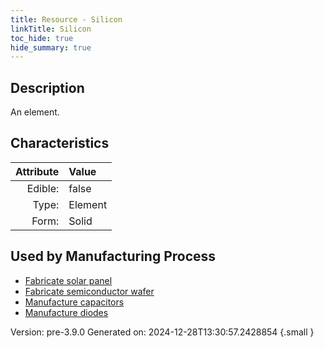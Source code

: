 ```yaml
---
title: Resource - Silicon
linkTitle: Silicon
toc_hide: true
hide_summary: true
---
```


## Description
An element.

## Characteristics

| Attribute      | Value |
|--------:|:------|
|Edible:|false|
|Type:|Element|
|Form:|Solid|
 

## Used by Manufacturing Process

- [Fabricate solar panel](/docs/definitions/process/fabricate-solar-panel)
- [Fabricate semiconductor wafer](/docs/definitions/process/fabricate-semiconductor-wafer)
- [Manufacture capacitors](/docs/definitions/process/manufacture-capacitors)
- [Manufacture diodes](/docs/definitions/process/manufacture-diodes)


    

Version: pre-3.9.0 Generated on: 2024-12-28T13:30:57.2428854
{.small }

